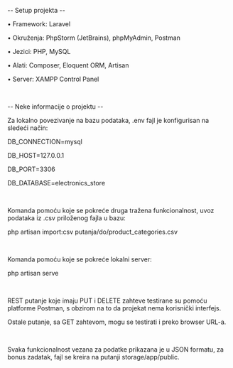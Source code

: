 <p> -- Setup projekta -- </p>
<p> • Framework: Laravel </p>
<p> • Okruženja: PhpStorm (JetBrains), phpMyAdmin, Postman </p>
<p> • Jezici: PHP, MySQL </p>
<p> • Alati: Composer, Eloquent ORM, Artisan </p>
<p> • Server: XAMPP Control Panel </p> <br>


<p> -- Neke informacije o projektu -- </p>
<p> Za lokalno povezivanje na bazu podataka, .env fajl je konfigurisan na sledeći način: </p>
<p> 	DB_CONNECTION=mysql </p>
<p> 	DB_HOST=127.0.0.1 </p> 
<p> 	DB_PORT=3306 </p>
<p> 	DB_DATABASE=electronics_store </p> <br>

<p> Komanda pomoću koje se pokreće druga tražena funkcionalnost, uvoz podataka iz .csv priloženog fajla u bazu: </p>
<p> 	php artisan import:csv putanja/do/product_categories.csv </p> <br>

<p> Komanda pomoću koje se pokreće lokalni server: </p>
<p> 	php artisan serve </p> <br>

<p> REST putanje koje imaju PUT i DELETE zahteve testirane su pomoću platforme Postman, s obzirom na to da projekat nema korisnički interfejs. </p>
<p> Ostale putanje, sa GET zahtevom, mogu se testirati i preko browser URL-a. </p> <br>

<p> Svaka funkcionalnost vezana za podatke prikazana je u JSON formatu, za bonus zadatak, fajl se kreira na putanji storage/app/public. </p>